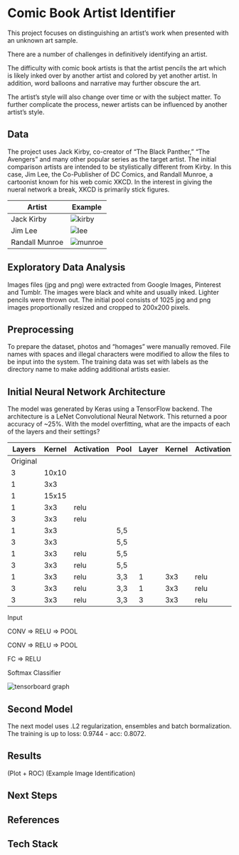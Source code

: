 # Comic Book Artist Identifier

This project focuses on distinguishing an artist’s work when presented with an unknown art sample. 

There are a number of challenges in definitively identifying an artist.

The difficulty with comic book artists is that the artist pencils the art which is likely inked over by another artist and colored by yet another artist. In addition, word balloons and narrative may further obscure the art. 

The artist’s style will also change over time or with the subject matter. To further complicate the process, newer artists can be influenced by another artist’s style.


## Data
The project uses Jack Kirby, co-creator of “The Black Panther,” “The Avengers” and many other popular series as the target artist. The initial comparison artists are intended to be stylistically different from Kirby. In this case, Jim Lee, the Co-Publisher of DC Comics, and Randall Munroe, a cartoonist known for his web comic XKCD. In the interest in giving the nueral network a break, XKCD is primarily stick figures.

| Artist  | Example  |
|---|---|
|Jack Kirby| ![kirby](https://github.com/rhaussmann/ds-capstone-2/blob/master/img/jack_kirby.jpg) |
|Jim Lee  | ![lee](https://github.com/rhaussmann/ds-capstone-2/blob/master/img/jim_lee.jpg)|
| Randall Munroe  | ![munroe](https://github.com/rhaussmann/ds-capstone-2/blob/master/img/cat_proximity.png)  |



## Exploratory Data Analysis
Images files (jpg and png) were extracted from Google Images, Pinterest and Tumblr. The images were black and white and usually inked. Lighter pencils were thrown out. The initial pool consists of 1025 jpg and png images proportionally resized and cropped to 200x200 pixels.


## Preprocessing
To prepare the dataset, photos and “homages” were manually removed. File names with spaces and illegal characters were modified to allow the files to be input into the system. The training data was set with labels as the directory name to make adding additional artists easier.

## Initial Neural Network Architecture

The model was generated by Keras using a TensorFlow backend. The architecture is a LeNet Convolutional Neural Network. This returned a poor accuracy of ~25%. With the model overfitting, what are the impacts of each of the layers and their settings?

| Layers  |  Kernel |  Activation |  Pool | Layer  | Kernel  |  Activation | Pool  | Image  |
|---|---|---|---|---|---|---|---|---|
| Original  |   |   |   |   |   |   |   | ![1](https://github.com/rhaussmann/ds-capstone-2/blob/master/img/1-original.png)  |
|  3 | 10x10  |   |   |   |   |   |   |  ![2](https://github.com/rhaussmann/ds-capstone-2/blob/master/img/2-10x10_convcat.png)  |
|  1 | 3x3  |   |   |   |   |   |   |  ![3](https://github.com/rhaussmann/ds-capstone-2/blob/master/img/3-conv2d_3x3_.png)  |
|  1 | 15x15  |   |   |   |   |   |   |  ![4](https://github.com/rhaussmann/ds-capstone-2/blob/master/img/4-conv_15x15.png)  |
|  1 | 3x3  | relu  |   |   |   |   |   |  ![5](https://github.com/rhaussmann/ds-capstone-2/blob/master/img/5-conv3x3_relu.png)   |
|  3 | 3x3  | relu  |   |   |   |   |   |   ![6](https://github.com/rhaussmann/ds-capstone-2/blob/master/img/6-conv_3x3_relu_3filter.png)  |
| 1  | 3x3  |   | 5,5  |   |   |   |   |   ![7](https://github.com/rhaussmann/ds-capstone-2/blob/master/img/7-add_maxpooling.png)  |
|  3 | 3x3  |   | 5,5  |   |   |   |   |   ![8](https://github.com/rhaussmann/ds-capstone-2/blob/master/img/8-3layer_maxpooling.png)  |
|  1 | 3x3  | relu  | 5,5  |   |   |   |   |   ![9](https://github.com/rhaussmann/ds-capstone-2/blob/master/img/9-relu+pool.png)  |
| 3  | 3x3  | relu  | 5,5  |   |   |   |   |   ![10](https://github.com/rhaussmann/ds-capstone-2/blob/master/img/10-relu+pool.png)  |
|  1 | 3x3  | relu  |  3,3 |  1 | 3x3  | relu  |  3,3 |  ![11](https://github.com/rhaussmann/ds-capstone-2/blob/master/img/11-conv+pool_lenet.png)  |
|  3 | 3x3  | relu  |  3,3 |  1 | 3x3  | relu  |  2,2 |   ![12](https://github.com/rhaussmann/ds-capstone-2/blob/master/img/12-lenet2.png)|
|  3 | 3x3  | relu  |  3,3 |  3 | 3x3  | relu  |  2,2 |   ![13](https://github.com/rhaussmann/ds-capstone-2/blob/master/img/13-lenet3.png)  |


Input

CONV => RELU => POOL

CONV => RELU => POOL

FC => RELU

Softmax Classifier

![tensorboard graph](https://github.com/rhaussmann/ds-capstone-2/blob/master/img/tensor_graph.png "Tensorboard Graph")


## Second Model
The next model uses .L2 regularization, ensembles and batch bormalization. The training is up to loss: 0.9744 - acc: 0.8072.

## Results

(Plot + ROC)
(Example Image Identification)

## Next Steps

## References

## Tech Stack
